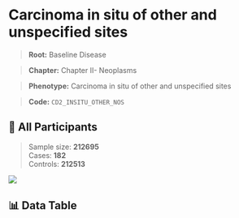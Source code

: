 # Carcinoma in situ of other and unspecified sites

> **Root:** Baseline Disease  

> **Chapter:** Chapter II- Neoplasms  

> **Phenotype:** Carcinoma in situ of other and unspecified sites  

> **Code:** `CD2_INSITU_OTHER_NOS`

## 🧪 All Participants  
> Sample size: **212695**  
> Cases: **182**  
> Controls: **212513**
<img src="/Sensitive/Figures/ALL/Incidence/CD2_INSITU_OTHER_NOS.png"/>

## 📊 Data Table
<CsvTableMRF src="/Sensitive/Data/ALL/Incidence/COX_CD2_INSITU_OTHER_NOS.csv"/>

